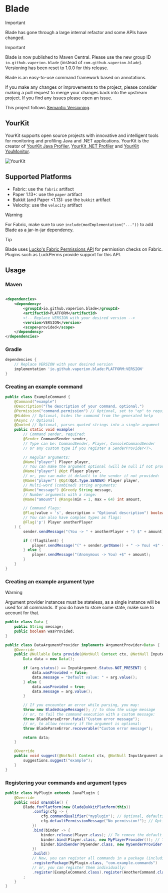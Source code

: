 # Blade

> [!IMPORTANT]
> Blade has gone through a large internal refactor and some APIs have changed.

> [!IMPORTANT]
> Blade is now published to Maven Central. Please use the new group ID `io.github.vaperion.blade` (instead of
> `com.github.vaperion.blade`). Versioning has been reset to 1.0.0 for this
> release.

Blade is an easy-to-use command framework based on annotations.

If you make any changes or improvements to the project, please consider making a pull request to merge your changes back
into the upstream project.
If you find any issues please open an issue.

This project follows [Semantic Versioning](https://semver.org/).

## YourKit

YourKit supports open source projects with innovative and intelligent tools for monitoring and profiling Java and .NET
applications. YourKit is the creator
of [YourKit Java Profiler](https://www.yourkit.com/java/profiler/), [YourKit .NET Profiler](https://www.yourkit.com/.net/profiler/)
and [YourKit YouMonitor](https://www.yourkit.com/youmonitor/).

![YourKit](https://www.yourkit.com/images/yklogo.png)

## Supported Platforms

- Fabric: use the `fabric` artifact
- Paper 1.13+: use the `paper` artifact
- Bukkit (and Paper <1.13): use the `bukkit` artifact
- Velocity: use the `velocity` artifact

> [!WARNING]
> For Fabric, make sure to use `include(modImplementation("..."))` to add Blade as a jar-in-jar dependency.

> [!TIP]
> Blade uses [Lucko's Fabric Permissions API](https://github.com/lucko/fabric-permissions-api) for permission checks on
> Fabric. Plugins such as LuckPerms provide support for this API.

## Usage

### Maven

```xml

<dependencies>
    <dependency>
        <groupId>io.github.vaperion.blade</groupId>
        <artifactId>PLATFORM</artifactId>
        <!-- Replace VERSION with your desired version -->
        <version>VERSION</version>
        <scope>provided</scope>
    </dependency>
</dependencies>
```

### Gradle

```groovy
dependencies {
    // Replace VERSION with your desired version
    implementation 'io.github.vaperion.blade:PLATFORM:VERSION'
}
```

### Creating an example command

```java
public class ExampleCommand {
    @Command("example")
    @Description("The description of your command, optional.")
    @Permission("command.permission") // Optional, set to "op" to require OP
    @Hidden // Optional, hides the command from the generated help
    @Async // Optional
    @Quoted // Optional, parses quoted strings into a single argument
    public static void example(
        // Command sender, required:
        @Sender CommandSender sender,
        // Type can be: CommandSender, Player, ConsoleCommandSender
        // Or any custom type if you register a SenderProvider<T>.

        // Regular arguments:
        @Name("player") Player player,
        // You can make the argument optional (will be null if not provided):
        @Name("player") @Opt Player player,
        // or, you can make it default to the sender if not provided:
        @Name("player") @Opt(Opt.Type.SENDER) Player player,
        // Multi-word (combined) string arguments:
        @Name("message") @Greedy String message,
        // Number arguments with a range:
        @Name("amount") @Range(min = 1, max = 64) int amount,

        // Command flags:
        @Flag(value = 's', description = "Optional description") boolean flagSilent,
        // You can also have complex types as flags:
        @Flag('p') Player anotherPlayer
    ) {
        sender.sendMessage("(You -> " + anotherPlayer + ") $" + amount);

        if (!flagSilent) {
            player.sendMessage("(" + sender.getName() + " -> You) +$" + amount);
        } else {
            player.sendMessage("(Anonymous -> You) +$" + amount);
        }
    }
}
```

### Creating an example argument type

> [!WARNING]
> Argument provider instances must be stateless, as a single instance will be used for all commands.
> If you do have to store some state, make sure to account for that.

```java
public class Data {
    public String message;
    public boolean wasProvided;
}

public class DataArgumentProvider implements ArgumentProvider<Data> {
    @Override
    public @Nullable Data provide(@NotNull Context ctx, @NotNull InputArgument arg) {
        Data data = new Data();

        if (arg.status() == InputArgument.Status.NOT_PRESENT) {
            data.wasProvided = false;
            data.message = "Default value: " + arg.value();
        } else {
            data.wasProvided = true;
            data.message = arg.value();
        }

        // If you encounter an error while parsing, you may:
        throw new BladeUsageMessage(); // to show the usage message
        // or, to fail the command execution with a custom message:
        throw BladeParseError.fatal("Custom error message");
        // or, to allow recovery if the argument is optional:
        throw BladeParseError.recoverable("Custom error message");

        return data;
    }

    @Override
    public void suggest(@NotNull Context ctx, @NotNull InputArgument arg, @NotNull SuggestionsBuilder suggestions) {
        suggestions.suggest("example");
    }
}
```

### Registering your commands and argument types

```java
public class MyPlugin extends JavaPlugin {
    @Override
    public void onEnable() {
        Blade.forPlatform(new BladeBukkitPlatform(this))
            .config(cfg -> {
                cfg.commandQualifier("myplugin"); // Optional, defaults to your plugin's name
                cfg.defaultPermissionMessage("No permission!"); // Optional
            })
            .bind(binder -> {
                binder.release(Player.class); // To remove the default provider
                binder.bind(Player.class, new MyPlayerProvider()); // To add your own
                binder.bindSender(MySender.class, new MySenderProvider()); // To add your own sender provider
            })
            .build()
            // Now, you can register all commands in a package (including sub-packages):
            .registerPackage(MyPlugin.class, "com.example.commands")
            // or, you can register them individually:
            .register(ExampleCommand.class).register(AnotherCommand.class)
        ;
    }
}
```
